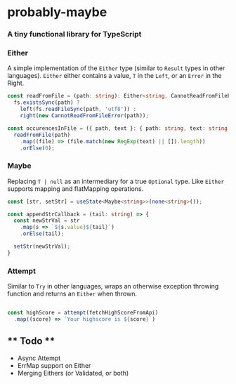 # probably-maybe

### A tiny functional library for TypeScript

### Either

A simple implementation of the `Either` type (similar to `Result` types in other languages).
`Either` either contains a value, `T` in the `Left`, or an `Error` in the Right.

```typescript
const readFromFile = (path: string): Either<string, CannotReadFromFileError> =>
  fs.existsSync(path) ?
    left(fs.readFileSync(path, 'utf8')) :
    right(new CannotReadFromFileError(path));

const occurencesInFile = ({ path, text }: { path: string, text: string }): number =>
  readFromFile(path)
    .map((file) => (file.match(new RegExp(text) || []).length))
    .orElse(0);
``` 

### Maybe

Replacing `T | null` as an intermediary for a true `Optional` type. Like `Either` supports mapping and flatMapping
operations.

```typescript
const [str, setStr] = useState<Maybe<string>>(none<string>());

const appendStrCallback = (tail: string) => {
  const newStrVal = str
    .map(s => `${s.value}${tail}`)
    .orElse(tail);

  setStr(newStrVal);
}

```

### Attempt

Similar to `Try` in other languages, wraps an otherwise exception throwing function and returns an `Either` when thrown.

```typescript

const highScore = attempt(fetchHighScoreFromApi)
  .map((score) => `Your highscore is ${score}`)

```

## ** Todo **

- Async Attempt
- ErrMap support on Either
- Merging Eithers (or Validated, or both)